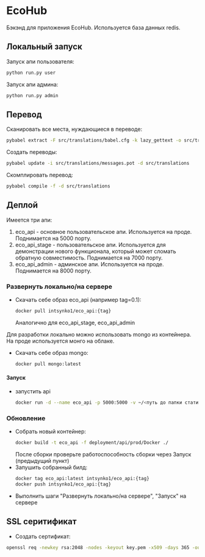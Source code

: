 # EcoHub
Бэкэнд для приложения EcoHub. Используется база данных redis.

## Локальный запуск
Запуск апи пользователя:
```bash
python run.py user
```
Запуск апи админа:
```bash
python run.py admin
```

## Перевод
Сканировать все места, нуждающиеся в переводе:
```bash
pybabel extract -F src/translations/babel.cfg -k lazy_gettext -o src/translations/messages.pot src
```
Создать переводы:
```bash
pybabel update -i src/translations/messages.pot -d src/translations
```
Скомплировать перевод:
```bash
pybabel compile -f -d src/translations
```

## Деплой
Имеется три апи:
1) eco_api - основное пользовательское апи. Используется на проде. 
   Поднимается на 5000 порту.
2) eco_api_stage - пользовательское апи. Используется для демонстрации
   нового функционала, который может сломать обратную совместимость.
   Поднимается на 7000 порту. 
3) eco_api_admin - админское апи. Используется на проде. Поднимается на
   8000 порту.

### Развернуть локально/на сервере
- Скачать себе образ eco_api (например  tag=0.1):
    ```bash
    docker pull intsynko1/eco_api:{tag}
    ```
  Аналогично для eco_api_stage, eco_api_admin

Для разработки локально можно использовать mongo из контейнера. На проде 
используется монго на облаке.
- Скачать себе образ mongo:
    ```bash
    docker pull mongo:latest
    ```

#### Запуск

- запустить api
  ```bash
  docker run -d --name eco_api -p 5000:5000 -v ~/<путь до папки статики на сервере>/statics:/statics --env HOST='<host сервера>' --env STATIC_FOLDER='/statics'  intsynko1/eco_api:{tag} 
  ```


### Обновление
- Собрать новый контейнер:
  ```bash
  docker build -t eco_api -f deployment/api/prod/Docker ./
  ```
  После сборки проверьте работоспособность сборки через Запуск (предыдущий пункт)
- Запушить собранный билд:
  ```bash
  docker tag eco_api:latest intsynko1/eco_api:{tag}
  docker push intsynko1/eco_api:{tag}
  ```
- Выполнить шаги "Развернуть локально/на сервере", "Запуск" на сервере


## SSL серитификат

- Создать сертификат:
```bash
openssl req -newkey rsa:2048 -nodes -keyout key.pem -x509 -days 365 -out certificate.pem
```

